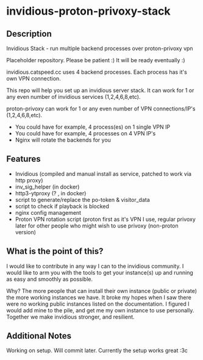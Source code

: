# invidious-proton-privoxy-stack

## Description
Invidious Stack - run multiple backend processes over proton-privoxy vpn

Placeholder repository. Please be patient :) It will be ready eventually :)

invidious.catspeed.cc uses 4 backend processes. Each process has it's own VPN connection.

This repo will help you set up an invidious server stack. It can work for 1 or any even number of invidious services (1,2,4,6,8,etc). 

proton-privoxy can work for 1 or any even number of VPN connections/IP's (1,2,4,6,8,etc).

- You could have for example, 4 process(es) on 1 single VPN IP
- You could have for example, 4 processes on 4 VPN IP's
- Nginx will rotate the backends for you

## Features
- Invidious (compiled and manual install as service, patched to work via http proxy)
- inv_sig_helper (in docker)
- http3-ytproxy (? , in docker)
- script to generate/replace the po-token & visitor_data
- script to check if playback is blocked
- nginx config management
- Proton VPN rotation script (proton first as it's VPN I use, regular privoxy later for other people who might wish to use privoxy (non-proton version)

## What is the point of this?
I would like to contribute in any way I can to the invidious community. I would like to arm you with the tools to get your instance(s) up and running as easy and smoothly as possible.

Why? The more people that can install their own instance (public or private) the more working instances we have. It broke my hopes when I saw there were no working public instances listed on the documentation. I figured I would add mine to the pile, and get me my own instance to use personally. Together we make invidious stronger, and resilient.

## Additional Notes
Working on setup. Will commit later. Currently the setup works great :3c
